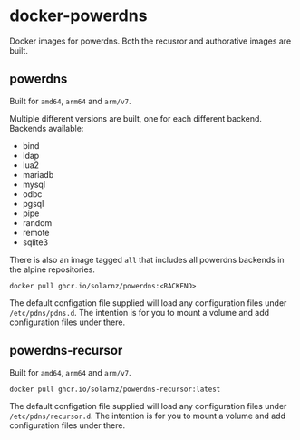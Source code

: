 # docker-powerdns

Docker images for powerdns. Both the recusror and authorative images are built.

## powerdns
Built for `amd64`, `arm64` and `arm/v7`.

Multiple different versions are built, one for each different backend.
Backends available:
- bind
- ldap
- lua2
- mariadb
- mysql
- odbc
- pgsql
- pipe
- random
- remote
- sqlite3

There is also an image tagged `all` that includes all powerdns backends in the alpine repositories.

```
docker pull ghcr.io/solarnz/powerdns:<BACKEND>
```

The default configation file supplied will load any configuration files under `/etc/pdns/pdns.d`. The intention is for you to mount a volume and add configuration files under there.

## powerdns-recursor
Built for `amd64`, `arm64` and `arm/v7`.

```
docker pull ghcr.io/solarnz/powerdns-recursor:latest
```

The default configation file supplied will load any configuration files under `/etc/pdns/recursor.d`. The intention is for you to mount a volume and add configuration files under there.
